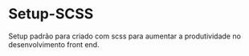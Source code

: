 # Setup-SCSS
Setup padrão para criado com scss para aumentar a produtividade no desenvolvimento front end.
